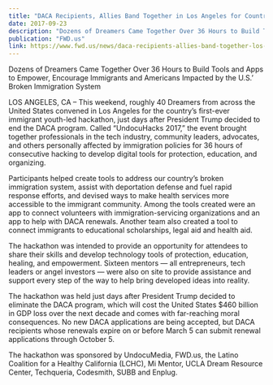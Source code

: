 ```yaml
---
title: "DACA Recipients, Allies Band Together in Los Angeles for Country’s First-ever Immigrant Youth-led Hackathon"
date: 2017-09-23
description: "Dozens of Dreamers Came Together Over 36 Hours to Build Tools and Apps to Empower, Encourage Immigrants and Americans Impacted by the U.S.’ Broken Immigration System"
publication: "FWD.us"
link: https://www.fwd.us/news/daca-recipients-allies-band-together-los-angeles-countrys-first-ever-immigrant-youth-led-hackathon/
---
```


Dozens of Dreamers Came Together Over 36 Hours to Build Tools and Apps to Empower, Encourage Immigrants and Americans Impacted by the U.S.’ Broken Immigration System

LOS ANGELES, CA – This weekend, roughly 40 Dreamers from across the United States convened in Los Angeles for the country’s first-ever immigrant youth-led hackathon, just days after President Trump decided to end the DACA program. Called “UndocuHacks 2017,” the event brought together professionals in the tech industry, community leaders, advocates, and others personally affected by immigration policies for 36 hours of consecutive hacking to develop digital tools for protection, education, and organizing.

Participants helped create tools to address our country’s broken immigration system, assist with deportation defense and fuel rapid response efforts, and devised ways to make health services more accessible to the immigrant community. Among the tools created were an app to connect volunteers with immigration-servicing organizations and an app to help with DACA renewals. Another team also created a tool to connect immigrants to educational scholarships, legal aid and health aid.

The hackathon was intended to provide an opportunity for attendees to share their skills and develop technology tools of protection, education, healing, and empowerment. Sixteen mentors — all entrepreneurs, tech leaders or angel investors — were also on site to provide assistance and support every step of the way to help bring developed ideas into reality.

The hackathon was held just days after President Trump decided to eliminate the DACA program, which will cost the United States \$460 billion in GDP loss over the next decade and comes with far-reaching moral consequences. No new DACA applications are being accepted, but DACA recipients whose renewals expire on or before March 5 can submit renewal applications through October 5.

The hackathon was sponsored by UndocuMedia, FWD.us, the Latino Coalition for a Healthy California (LCHC), Mi Mentor, UCLA Dream Resource Center, Techqueria, Codesmith, SUBB and Enplug.

